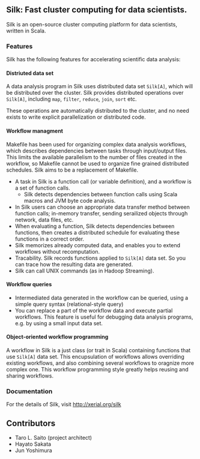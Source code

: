 ## Silk: Fast cluster computing for data scientists.

Silk is an open-source cluster computing platform for data scientists, written in Scala.

### Features 

Silk has the following features for accelerating scientific data analysis:

#### Distriuted data set
A data analysis program in Silk uses distributed data set `Silk[A]`, 
which will be distributed over the cluster. Silk provides distributed operations over `Silk[A]`, including
`map`, `filter`, `reduce`, `join`, `sort` etc.

These operations are automatically distributed to the cluster, and no need exists to write 
explicit parallelization or distributed code. 

#### Workflow managment

Makefile has been used for organizing complex data analysis workflows,
which describes dependencies between tasks through input/output files. This limits the available parallelism to the number of files created in the workflow, so Makefile cannot be used to organize fine grained distributed schedules. Silk aims to be a replacement of Makefile.

 * A task in Silk is a function call (or variable definition), and a workflow is a set of function calls.
   * Silk detects dependencies between function calls using Scala macros and JVM byte code analysis. 
 * In Silk users can choose an appropriate data transfer method between function calls; 
in-memory transfer, sending serailized objects through network, data files, etc.
 * When evaluating a function, Silk detects dependencies between functions,
then creates a distributed schedule for evaluating these functions in a correct order.
 * Silk memorizes already computed data, and enables you to extend workflows 
without recomputation.
 * Tracability. Silk records functions applied to `Silk[A]` data set. So you can trace how the resulting data
 are generated. 
 * Silk can call UNIX commands (as in Hadoop Streaming).

#### Workflow queries
 * Intermediated data generated in the workflow can be queried, using a simple query syntax (relational-style query)
 * You can replace a part of the workflow data and execute partial workflows. This feature is useful for debugging data analysis programs, e.g. by using a small input data set.

#### Object-oriented workflow programming

A workflow in Silk is a just class (or trait in Scala) containing functions that use 
`Silk[A]` data set. This encupsulation of workflows allows overriding 
existing workflows, and also combining several workflows to oragnize more complex one.
This workflow programming style greatly helps reusing and sharing workflows.

### Documentation
For the details of Silk, visit http://xerial.org/silk

## Contributors
 * Taro L. Saito (project architect)
 * Hayato Sakata
 * Jun Yoshimura
